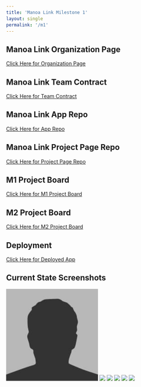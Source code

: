 ```yaml
---
title: 'Manoa Link Milestone 1'
layout: single
permalink: '/m1'
---
```


## Manoa Link Organization Page

[Click Here for Organization Page](https://github.com/uhmanoalink)

## Manoa Link Team Contract

[Click Here for Team Contract](https://docs.google.com/document/d/1GsQ6JnasoWsAGGNK4p9bS3Ng7o0uGBjVjpBgnCFym_E/edit)

## Manoa Link App Repo

[Click Here for App Repo](https://github.com/uhmanoalink/manoa-link)

## Manoa Link Project Page Repo

[Click Here for Project Page Repo](https://github.com/uhmanoalink/uhmanoalink.github.io)

## M1 Project Board

[Click Here for M1 Project Board](https://github.com/orgs/uhmanoalink/projects/1/views/1)

## M2 Project Board

[Click Here for M2 Project Board](https://github.com/orgs/uhmanoalink/projects/2/views/1)

## Deployment

[Click Here for Deployed App](http://64.226.116.90/)

## Current State Screenshots

<img width="250px" src="../assets/images/bio-photo.jpg">

<img width="250px" class="rounded float-start pe-4" src="../images/landing.png" >
<img width="250px" class="rounded float-start pe-4" src="../images/company.png" >
<img width="250px" class="rounded float-start pe-4" src="../images/user-dashboard.png" >
<img width="250px" class="rounded float-start pe-4" src="../images/company-dashboard.png" >
<img width="250px" class="rounded float-start pe-4" src="../images/my-profile.png" >
